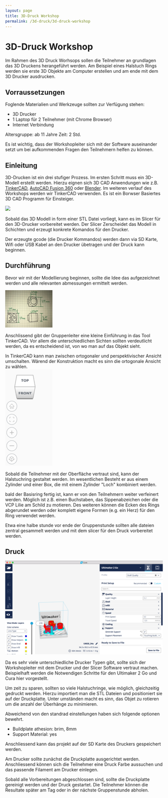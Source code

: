 ```yaml
---
layout: page
title: 3D-Druck Workshop
permalink: /3d-druck/3d-druck-workshop
---
```

# 3D-Druck Workshop

<!-- TODO: Add Images -->

Im Rahmen des 3D Druck Worhsops sollen die Teilnehmer an grundlagen das 3D Druckens herangeführt werden. Am Beispiel eines Halstuch Rings werden sie erste 3D Objekte am Computer erstellen und am ende mit dem 3D Drucker ausdrucken.

## Vorraussetzungen
Foglende Materialien und Werkzeuge sollten zur Verfügung stehen:

- 3D Drucker
- 1 Laptop für 2 Teilnehmer (mit Chrome Browser)
- Internet Verbindung

Altersgruppe: ab 11 Jahre
Zeit: 2 Std.

Es ist wichtig, dass der Workshopleiter sich mit der Software auseinander setzt um bei aufkommenden Fragen den Teilnehmern helfen zu können.

## Einleitung

3D-Drucken ist ein drei stufiger Prozess. Im ersten Schritt muss ein 3D-Modell erstellt werden. Hierzu eignen sich 3D CAD Anwendungen wie z.B. [TinkerCAD](http://tinkercad.com), [AutoCAD Fusion 360](https://www.autodesk.de/products/fusion-360/overview) oder [Blender](https://www.blender.org/). Im weiteren verlauf des Workshops werden wir TinkerCAD verwenden. Es ist ein  Borwser Basiertes 3D CAD Programm für Einsteiger.

<img src="images/3dflow.jpg" class="img-responsive center-block">

Sobald das 3D Modell in form einer STL Datei vorliegt, kann es im Slicer für den 3D-Drucker vorbereitet werden. Der Slicer Zerscheidet das Modell in Schichten und erzeugt konkrete Komandos für den Drucker.

Der erzeugte gcode (die Drucker Kommandos) werden dann via SD Karte, Wifi oder USB Kabel an den Drucker übetragen und der Druck kann beginnen.


## Durchführung

Bevor wir mit der Modellierung beginnen, sollte die Idee das aufgezeichnet werden und alle relevanten abmessungen ermittelt werden.

<img src="images/ring.jpg" class="img-responsive center-block" width="30%">

Anschlissend gibt der Gruppenleiter eine kleine Einführung in das Tool TinkerCAD. Vor allem die unterschiedlichen Sichten sollten verdeutlicht werden, da es entscheidend ist, von wo man auf das Objekt sieht.

<div class="alert alert-info" role="alert">
  In TinkerCAD kann man zwischen ortogonaler und perspektivischer Ansicht umschalten. Wärend der Konstruktion macht es sinn die ortogonale Ansicht zu wählen.
</div>

<img src="images/dice.png" class="img-responsive center-block">

Sobald die Teilnehmer mit der Oberfläche vertraut sind, kann der Halstuchring gestaltet werden. Im wesentlichen Besteht er aus einem Zylinder und einer Box, die mit einem Zylinder "Loch" kombiniert werden.

bald der Basisring fertig ist, kann er von den Teilnehmern weiter verfeinert werden. Möglich ist z.B. einen Buchstaben, das Sippenabzeichen oder die VCP Lilie am Schild zu motieren. Des weiteren können die Ecken des Rings abgerundet werden oder komplett eigene Formen (e.g. ein Herz) für den Ring verwendet werden.

Etwa eine halbe stunde vor ende der Gruppenstunde sollten alle dateien zentral gesammelt werden und mit dem slicer für den Druck vorbereitet werden.

## Druck
<img src="images/cura.png" class="img-responsive center-block">

Da es sehr viele unterschiedliche Drucker Typen gibt, sollte sich der Workshopleiter mit dem Drucker und der Slicer Software vertraut machen. Beispielhaft werden die Notwendigen Schritte für den Ultimaker 2 Go und Cura hier vorgestellt.

Um zeit zu sparen, sollten so viele Halstuchringe, wie möglich, gleichzeitig gedruckt werden. Hierzu importiert man die STL Dateien und positioniert sie auf der Druckplatte. Unter umständen macht es sinn, das Objet zu rotieren um die anzahl der Überhänge zu minimieren.

Abweichend von den standrad einstellungen haben sich folgende optionen bewehrt.

- Buildplate athesion: brim, 8mm
- Support Material: yes

Anschliessend kann das projekt auf der SD Karte des Druckers gespeichert werden.

Am Drucker sollte zunächst die Druckplatte ausgerichtet werden. Anschliessend  können sich die Teilnehmer eine Druck Farbe aussuchen und das passende Filament am Drucker einlegen.

Sobald alle Vorbereitungen abgeschlossen sind, sollte die Druckplatte gereinigt werden und der Druck gestartet. Die Teilnehmer können die Resultate später am Tag oder in der nächste Gruppenstunde abholen.
